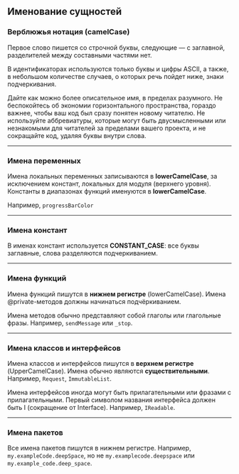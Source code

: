 ## Именование сущностей
### Верблюжья нотация (camelCase)
Первое слово пишется со строчной буквы, следующие — с заглавной, разделителей между составными частями нет.

В идентификаторах используются только буквы и цифры ASCII, а также, в небольшом количестве случаев, о которых речь пойдет ниже, знаки подчеркивания.

Дайте как можно более описательное имя, в пределах разумного. Не беспокойтесь об экономии горизонтального пространства, гораздо важнее, чтобы ваш код был сразу понятен новому читателю. Не используйте аббревиатуры, которые могут быть двусмысленными или незнакомыми для читателей за пределами вашего проекта, и не сокращайте код, удаляя буквы внутри слова.
***

### Имена переменных
Имена локальных переменных записываются в **lowerCamelCase**, за исключением констант, локальных для модуля (верхнего уровня). Константы в диапазонах функций именуются в **lowerCamelCase**.

Например, `progressBarColor`
***

### Имена констант
В именах констант используется **CONSTANT_CASE**: все буквы заглавные, слова разделяются подчеркиванием.
***

### Имена функций
Имена функций пишутся в **нижнем регистре** (lowerCamelCase). Имена @private-методов должны начинаться подчёркиванием.

Имена методов обычно представляют собой глаголы или глагольные фразы. Например, `sendMessage` или `_stop`.
***

### Имена классов и интерфейсов
Имена классов и интерфейсов пишутся в **верхнем регистре** (UpperCamelCase). Имена обычно являются **существительными**. Например, `Request`, `ImmutableList`.

Имена интерфейсов иногда могут быть прилагательными или фразами с прилагательными. Первый символом названия интерфейса должен быть I (сокращение от Interface). Например, `IReadable`.
***

### Имена пакетов
Все имена пакетов пишутся в нижнем регистре. Например, `my.exampleCode.deepSpace`, но не `my.examplecode.deepspace` или `my.example_code.deep_space`.